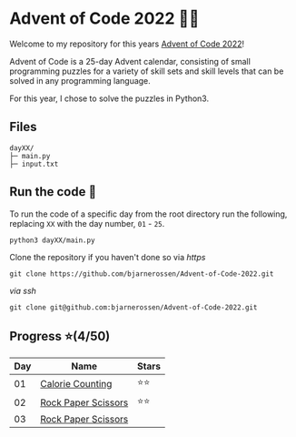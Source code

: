 # Advent of Code 2022 🎄🧝

Welcome to my repository for this years [Advent of Code 2022](https://adventofcode.com/2022)! 

Advent of Code is a 25-day Advent calendar, consisting of small programming puzzles for a variety of skill sets 
and skill levels that can be solved in any programming language. 

For this year, I chose to solve the puzzles in Python3.

## Files

```
dayXX/
├─ main.py
├─ input.txt
```

## Run the code 🦌

To run the code of a specific day from the root directory run the following, replacing `XX` with the day number, `01` - `25`.

```
python3 dayXX/main.py
```

Clone the repository if you haven't done so via *https*
```
git clone https://github.com/bjarnerossen/Advent-of-Code-2022.git
```
*via ssh*
```
git clone git@github.com:bjarnerossen/Advent-of-Code-2022.git
```

## Progress ⭐️(4/50)
|Day|Name|Stars|
| --- | --- | --- |
| 01 | [Calorie Counting](https://github.com/bjarnerossen/Advent-of-Code-2022/tree/main/day01) | ⭐️⭐️|
| 02 | [Rock Paper Scissors](https://github.com/bjarnerossen/Advent-of-Code-2022/tree/main/day02) | ⭐️⭐️|
| 03 | [Rock Paper Scissors](https://github.com/bjarnerossen/Advent-of-Code-2022/tree/main/day02) |     |
